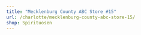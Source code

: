 ```yaml
---
title: "Mecklenburg County ABC Store #15"
url: /charlotte/mecklenburg-county-abc-store-15/
shop: Spirituosen
---
```

